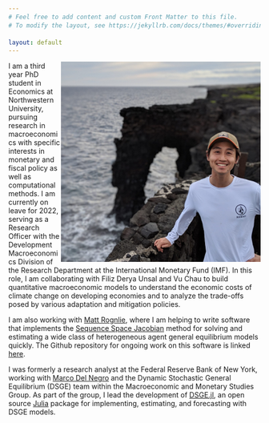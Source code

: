 ```yaml
---
# Feel free to add content and custom Front Matter to this file.
# To modify the layout, see https://jekyllrb.com/docs/themes/#overriding-theme-defaults

layout: default
---
```


<img src="/assets/profile.jpg" height="400" align="right"/>

I am a third year PhD student in Economics at Northwestern University, pursuing research in macroeconomics with specific interests in monetary and fiscal policy as well as computational methods.
I am currently on leave for 2022, serving as a Research Officer with the Development Macroeconomics Division of the Research Department at the International Monetary Fund (IMF).
In this role, I am collaborating with Filiz Derya Unsal and Vu Chau to build quantitative macroeconomic models to understand the economic costs of climate change on developing economies and to analyze the trade-offs posed by various adaptation and mitigation policies.

I am also working with [Matt Rognlie](https://sites.northwestern.edu/rognlie/), where I am helping to write software that implements the [Sequence Space Jacobian](https://shade-econ.github.io/sequence-jacobian/sequence_jacobian_paper.pdf) method for solving and estimating a wide class of heterogeneous agent general equilibrium models quickly. The Github repository for ongoing work on this software is linked [here](https://github.com/shade-econ/sequence-jacobian/tree/master).

I was formerly a research analyst at the Federal Reserve Bank of New York, working with [Marco Del Negro](https://www.newyorkfed.org/research/economists/delnegro) and the Dynamic Stochastic General Equilibrium (DSGE) team within the Macroeconomic and Monetary Studies Group. As part of the group, I lead the development of [DSGE.jl](https://github.com/FRBNY-DSGE/DSGE.jl), an open source [Julia](https://julialang.org) package for implementing, estimating, and forecasting with DSGE models.
